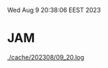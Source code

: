 Wed Aug  9 20:38:06 EEST 2023
# JAM
<a href='./cache/202308/09_20.log'>./cache/202308/09_20.log</a>
